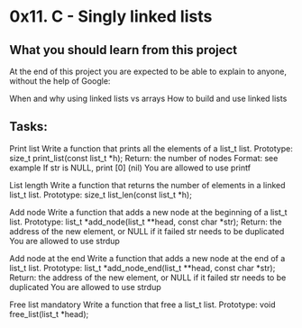 # 0x11. C - Singly linked lists

## What you should learn from this project
At the end of this project you are expected to be able to explain to anyone, without the help of Google:

When and why using linked lists vs arrays How to build and use linked lists

## Tasks:
Print list Write a function that prints all the elements of a list_t list. Prototype: size_t print_list(const list_t *h); Return: the number of nodes Format: see example If str is NULL, print [0] (nil) You are allowed to use printf

List length Write a function that returns the number of elements in a linked list_t list. Prototype: size_t list_len(const list_t *h);

Add node Write a function that adds a new node at the beginning of a list_t list. Prototype: list_t *add_node(list_t **head, const char *str); Return: the address of the new element, or NULL if it failed str needs to be duplicated You are allowed to use strdup

Add node at the end Write a function that adds a new node at the end of a list_t list. Prototype: list_t *add_node_end(list_t **head, const char *str); Return: the address of the new element, or NULL if it failed str needs to be duplicated You are allowed to use strdup

Free list mandatory Write a function that free a list_t list. Prototype: void free_list(list_t *head);
